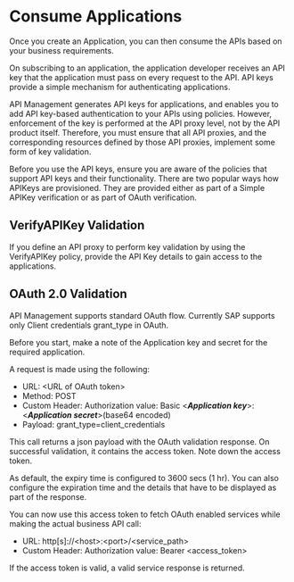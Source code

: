 <!-- loiod4f6fda3ba314f2ebb4fd4a735a3384e -->

# Consume Applications

Once you create an Application, you can then consume the APIs based on your business requirements.

On subscribing to an application, the application developer receives an API key that the application must pass on every request to the API. API keys provide a simple mechanism for authenticating applications.

API Management generates API keys for applications, and enables you to add API key-based authentication to your APIs using policies. However, enforcement of the key is performed at the API proxy level, not by the API product itself. Therefore, you must ensure that all API proxies, and the corresponding resources defined by those API proxies, implement some form of key validation.

Before you use the API keys, ensure you are aware of the policies that support API keys and their functionality. There are two popular ways how APIKeys are provisioned. They are provided either as part of a Simple APIKey verification or as part of OAuth verification.



## VerifyAPIKey Validation

If you define an API proxy to perform key validation by using the VerifyAPIKey policy, provide the API Key details to gain access to the applications.



## OAuth 2.0 Validation

API Management supports standard OAuth flow. Currently SAP supports only Client credentials grant\_type in OAuth.

Before you start, make a note of the Application key and secret for the required application.

A request is made using the following:

-   URL: <URL of OAuth token\>
-   Method: POST
-   Custom Header: Authorization value: Basic <***Application key***\>:<***Application secret***\>\(base64 encoded\)
-   Payload: grant\_type=client\_credentials

This call returns a json payload with the OAuth validation response. On successful validation, it contains the access token. Note down the access token.

As default, the expiry time is configured to 3600 secs \(1 hr\). You can also configure the expiration time and the details that have to be displayed as part of the response.

You can now use this access token to fetch OAuth enabled services while making the actual business API call:

-   URL: http\[s\]://<host\>:<port\>/<service\_path\>
-   Custom Header: Authorization value: Bearer <access\_token\>

If the access token is valid, a valid service response is returned.

